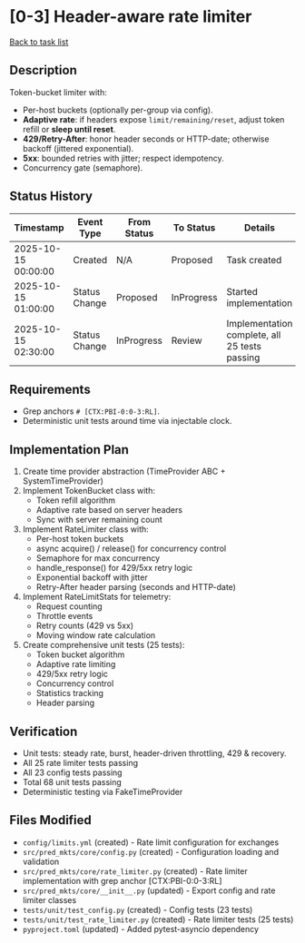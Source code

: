 # [0-3] Header-aware rate limiter
[Back to task list](tasks.md)

## Description
Token-bucket limiter with:
- Per-host buckets (optionally per-group via config).
- **Adaptive rate**: if headers expose `limit/remaining/reset`, adjust token refill or **sleep until reset**.
- **429/Retry-After**: honor header seconds or HTTP-date; otherwise backoff (jittered exponential).
- **5xx**: bounded retries with jitter; respect idempotency.
- Concurrency gate (semaphore).

## Status History
| Timestamp | Event Type | From Status | To Status | Details | User |
|-----------|------------|-------------|-----------|---------|------|
| 2025-10-15 00:00:00 | Created | N/A | Proposed | Task created | User |
| 2025-10-15 01:00:00 | Status Change | Proposed | InProgress | Started implementation | AI Agent |
| 2025-10-15 02:30:00 | Status Change | InProgress | Review | Implementation complete, all 25 tests passing | AI Agent |

## Requirements
- Grep anchors `# [CTX:PBI-0:0-3:RL]`.
- Deterministic unit tests around time via injectable clock.

## Implementation Plan
1. Create time provider abstraction (TimeProvider ABC + SystemTimeProvider)
2. Implement TokenBucket class with:
   - Token refill algorithm
   - Adaptive rate based on server headers
   - Sync with server remaining count
3. Implement RateLimiter class with:
   - Per-host token buckets
   - async acquire() / release() for concurrency control
   - Semaphore for max concurrency
   - handle_response() for 429/5xx retry logic
   - Exponential backoff with jitter
   - Retry-After header parsing (seconds and HTTP-date)
4. Implement RateLimitStats for telemetry:
   - Request counting
   - Throttle events
   - Retry counts (429 vs 5xx)
   - Moving window rate calculation
5. Create comprehensive unit tests (25 tests):
   - Token bucket algorithm
   - Adaptive rate limiting
   - 429/5xx retry logic
   - Concurrency control
   - Statistics tracking
   - Header parsing

## Verification
- Unit tests: steady rate, burst, header-driven throttling, 429 & recovery.
- All 25 rate limiter tests passing
- All 23 config tests passing
- Total 68 unit tests passing
- Deterministic testing via FakeTimeProvider

## Files Modified
- `config/limits.yml` (created) - Rate limit configuration for exchanges
- `src/pred_mkts/core/config.py` (created) - Configuration loading and validation
- `src/pred_mkts/core/rate_limiter.py` (created) - Rate limiter implementation with grep anchor [CTX:PBI-0:0-3:RL]
- `src/pred_mkts/core/__init__.py` (updated) - Export config and rate limiter classes
- `tests/unit/test_config.py` (created) - Config tests (23 tests)
- `tests/unit/test_rate_limiter.py` (created) - Rate limiter tests (25 tests)
- `pyproject.toml` (updated) - Added pytest-asyncio dependency